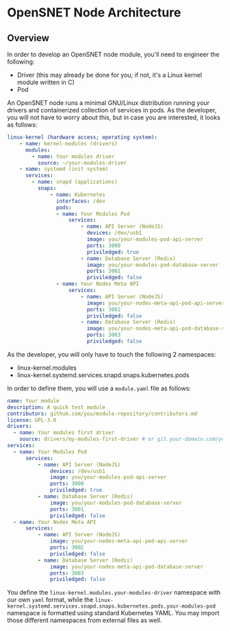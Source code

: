 # OpenSNET Node Architecture

## Overview

In order to develop an OpenSNET node module, you'll need to engineer the following:

* Driver (this may already be done for you; if not, it's a Linux kernel module written in C)
* Pod

An OpenSNET node runs a minimal GNU/Linux distribution running your drivers and containerized collection of services in pods. As the developer, you will not have to worry about this, but in case you are interested, it looks as follows:

```yaml
linux-kernel (hardware access; operating system):
    - name: kernel-modules (drivers)
      modules:
        - name: Your modules driver
          source: ~/your-modules-driver
    - name: systemd (init system)
      services:
        - name: snapd (applications)
          snaps:
              - name: Kubernetes
                interfaces: /dev
                pods:
                - name: Your Modules Pod
                    services:
                        - name: API Server (NodeJS)
                          devices: /dev/usb1
                          image: you/your-modules-pod-api-server
                          ports: 3000
                          priviledged: true
                        - name: Database Server (Redis)
                          image: you/your-modules-pod-database-server
                          ports: 3001
                          priviledged: false
                - name: Your Nodes Meta API
                    services:
                        - name: API Server (NodeJS)
                          image: you/your-nodes-meta-api-pod-api-server
                          ports: 3002
                          priviledged: false
                        - name: Database Server (Redis)
                          image: you/your-nodes-meta-api-pod-database-server
                          ports: 3003
                          priviledged: false
```

As the developer, you will only have to touch the following 2 namespaces:

* linux-kernel.modules
* linux-kernel.systemd.services.snapd.snaps.kubernetes.pods

In order to define them, you will use a `module.yaml` file as follows:

```yaml
name: Your module
description: A quick test module
contributors: github.com/you/module-repository/contributors.md
license: GPL-3.0
drivers:
  - name: Your modules first driver
    source: drivers/my-modules-first-driver # or git.your-domain.com/you/module-repository/contributors.md
services:
  - name: Your Modules Pod
      services:
          - name: API Server (NodeJS)
              devices: /dev/usb1
              image: you/your-modules-pod-api-server
              ports: 3000
              priviledged: true
          - name: Database Server (Redis)
              image: you/your-modules-pod-database-server
              ports: 3001
              priviledged: false
  - name: Your Nodes Meta API
      services:
          - name: API Server (NodeJS)
              image: you/your-nodes-meta-api-pod-api-server
              ports: 3002
              priviledged: false
          - name: Database Server (Redis)
              image: you/your-nodes-meta-api-pod-database-server
              ports: 3003
              priviledged: false
```

You define the `linux-kernel.modules.your-modules-driver` namespace with our own `yaml` format, while the `linux-kernel.systemd.services.snapd.snaps.kubernetes.pods.your-modules-pod` namespace is formatted using standard Kubernetes YAML. You may import those different namespaces from external files as well.